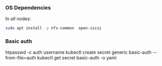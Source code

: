 ### OS Dependencies

In *all* nodes:
```bash
sudo apt install -y nfs-common  open-iscsi
```

### Basic auth
htpasswd -c auth username
kubectl create secret generic basic-auth --from-file=auth
kubectl get secret basic-auth -o yaml
